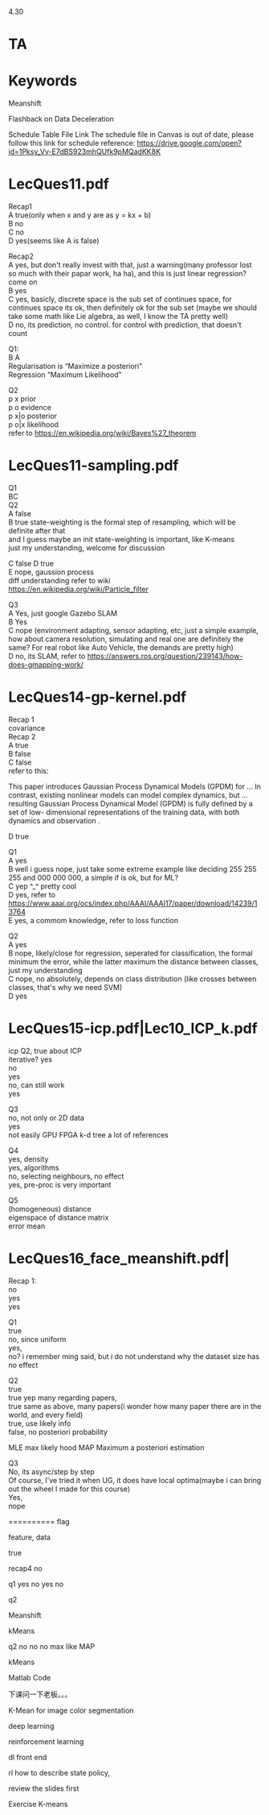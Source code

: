 4.30

# TA

# Keywords

Meanshift

Flashback on Data Deceleration

Schedule Table File Link
The schedule file in Canvas is out of date, please follow this link for schedule reference:
https://drive.google.com/open?id=1Pksy_Vv-E7dBS923mhQUfk9pMQadKK8K
# LecQues11.pdf
Recap1  
A true(only when x and y are as y = kx + b)  
B no  
C no  
D yes(seems like A is false)  

Recap2  
A yes, but don't really invest with that, just a warning(many professor lost so much with their papar work, ha ha), and this is just linear regression? come on  
B yes  
C yes, basicly, discrete space is the sub set of continues space, for continues space its ok, then definitely ok for the sub set (maybe we should take some math like Lie algebra, as well, I know the TA pretty well)  
D no, its prediction, no control. for control with prediction, that doesn't count  

Q1:  
B A  
Regularisation is “Maximize a posteriori"  
Regression “Maximum Likelihood"  

Q2  
p x prior  
p o evidence   
p x|o posterior  
p o|x likelihood  
refer to https://en.wikipedia.org/wiki/Bayes%27_theorem  

# LecQues11-sampling.pdf  
Q1  
BC  
Q2  
A false  
B true state-weighting is the formal step of resampling, which will be definite after that  
and I guess maybe an init state-weighting is important, like K-means  
just my understanding, welcome for discussion

C false D true  
E nope, gaussion process  
diff understanding refer to wiki  
https://en.wikipedia.org/wiki/Particle_filter  

Q3  
A Yes, just google Gazebo SLAM  
B Yes  
C nope (environment adapting, sensor adapting, etc, just a simple example, how about camera resolution, simulating and real one are definitely the same? For real robot like Auto Vehicle, the demands are pretty high)  
D no, its SLAM, refer to https://answers.ros.org/question/239143/how-does-gmapping-work/  


# LecQues14-gp-kernel.pdf
Recap 1  
covariance  
Recap 2  
A true  
B false  
C false  
refer to this:  
>
This paper introduces Gaussian Process Dynamical Models (GPDM) for ... In contrast, existing nonlinear models can model complex dynamics, but ... resulting Gaussian Process Dynamical Model (GPDM) is fully defined by a set of low- dimensional representations of the training data, with both dynamics and observation .

D true  

Q1  
A yes  
B well i guess nope, just take some extreme example like deciding 255 255 255 and 000 000 000, a simple if is ok, but for ML?  
C yep ^_^ pretty cool  
D yes, refer to https://www.aaai.org/ocs/index.php/AAAI/AAAI17/paper/download/14239/13764  
E yes, a commom knowledge, refer to loss function  

Q2  
A yes  
B nope, likely/close for regression, seperated for classification, the formal minimum the error, while the latter maximum the distance between classes, just my understanding  
C nope, no absolutely, depends on class distribution (like crosses between classes, that's why we need SVM)  
D yes  


# LecQues15-icp.pdf|Lec10_ICP_k.pdf
icp
Q2, true about ICP  
iterative? yes  
no  
yes  
no, can still work  
yes  

Q3  
no, not only or 2D data  
yes  
not easily GPU FPGA k-d tree a lot of references  

Q4  
yes, density  
yes, algorithms  
no, selecting neighbours, no effect  
yes, pre-proc is very important  

Q5  
(homogeneous)
distance  
eigenspace of distance matrix  
error mean  


# LecQues16_face_meanshift.pdf| 
Recap 1:  
no  
yes  
yes  

Q1  
true  
no, since uniform  
yes,  
no? i remember ming said, but i do not understand why the dataset size has no effect  

Q2  
true  
true  yep many regarding papers,  
true  same as above, many papers(i wonder how many paper there are in the world, and every field)  
true, use likely info  
false, no posteriori probability

MLE max likely hood
MAP Maximum a posteriori estimation

Q3  
No, its async/step by step  
Of course, I've tried it when UG, it does have local optima(maybe i can bring out the wheel I made for this course)  
Yes,  
nope  

========== flag





feature, data


true

recap4 no

q1
yes
no
yes
no

q2

Meanshift

kMeans

q2
no
no
no
max like
MAP

kMeans

Matlab Code

下课问一下老板。。。

K-Mean for image color segmentation

deep learning

reinforcement learning

dl front end

rl how to describe state policy, 

review the slides first

Exercise K-means

